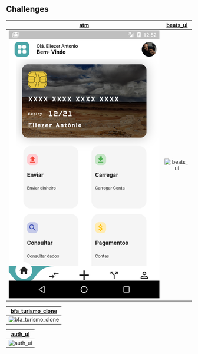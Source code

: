 # 

## Challenges



|[atm](atm)|[beats_ui](beats_ui)
|:-:|:-:|
|![atm](atm/screen_shots/home.png)|![beats_ui](beats_ui/screen_shot/beats.gif)


|[bfa_turismo_clone](bfa_turismo_clone)|
|:-:|
|![bfa_turismo_clone](bfa_turismo_clone/screen_shots/01gif.gif)


|[auth_ui](auth_ui)|
|:-:|
|![auth_ui](auth_ui/auth.gif)


